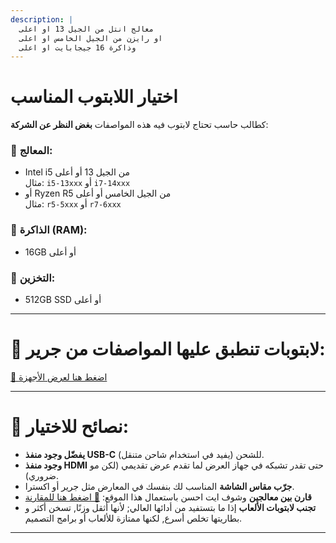 ```yaml
---
description: |
  معالج انتل من الجيل 13 او اعلى
  او رايزن من الجيل الخامس او اعلى
  وذاكرة 16 جيجابايت او اعلى
---
```


# اختيار اللابتوب المناسب

كطالب حاسب تحتاج لابتوب فيه هذه المواصفات **بغض النظر عن الشركة**:

### 🔸 المعالج:
- Intel i5 من الجيل 13 أو أعلى  
  مثال: `i5-13xxx` أو `i7-14xxx`  
- أو Ryzen R5 من الجيل الخامس أو أعلى  
  مثال: `r5-5xxx` أو `r7-6xxx`

### 🔸 الذاكرة (RAM):
- 16GB أو أعلى

### 🔸 التخزين:
- 512GB SSD أو أعلى

---

# 🔸 لابتوبات تنطبق عليها المواصفات من جرير:  
[🔗 اضغط هنا لعرض الأجهزة](https://www.jarir.com/catalogsearch/result?search=%D9%84%D8%A7%D8%A8%D8%AA%D9%88%D8%A8&symm=symm%3A16%20%D8%AC%D9%8A%D8%AC%D8%A7%D8%A8%D8%A7%D9%8A%D8%AA%20%D8%B1%D8%A7%D9%85&tsca=tsca%3A%E2%80%8E512%20%D8%AC%D9%8A%D8%AC%D8%A7%D8%A8%D8%A7%D9%8A%D8%AA%E2%80%8E&sort=price)

---

# 🔸 نصائح للاختيار:

- **يفضّل وجود منفذ USB-C** للشحن (يفيد في استخدام شاحن متنقل).
- **وجود منفذ HDMI** حتى تقدر تشبكه في جهاز العرض لما تقدم عرض تقديمي (لكن مو ضروري). 
- **جرّب مقاس الشاشة** المناسب لك بنفسك في المعارض مثل جرير أو اكسترا.
- **قارن بين معالجين** وشوف ايت احسن باستعمال هذا الموقع:   [🔗 اضغط هنا للمقارنة](https://pc-builds.com/compare/cpu)
- **تجنب لابتوبات الألعاب** إذا ما بتستفيد من أدائها العالي; لأنها أثقل وزنًا, تسخن أكثر و بطاريتها تخلص أسرع, لكنها ممتازة للألعاب أو برامج التصميم.

---
